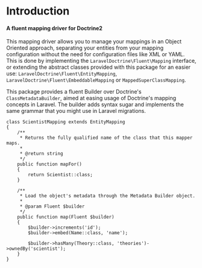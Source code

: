# Introduction

#### A fluent mapping driver for Doctrine2

This mapping driver allows you to manage your mappings in an Object Oriented approach, separating your entities
from your mapping configuration without the need for configuration files like XML or YAML.
This is done by implementing the `LaravelDoctrine\Fluent\Mapping` interface, or extending the abstract classes
provided with this package for an easier use:
`LaravelDoctrine\Fluent\EntityMapping`, `LaravelDoctrine\Fluent\EmbeddableMapping` or `MappedSuperClassMapping`.


This package provides a fluent Builder over Doctrine's `ClassMetadataBuilder`, aimed at easing usage of
Doctrine's mapping concepts in Laravel. The builder adds syntax sugar and implements the same grammar that you
might use in Laravel migrations.

```
class ScientistMapping extends EntityMapping
{
    /**
     * Returns the fully qualified name of the class that this mapper maps.
     *
     * @return string
     */
    public function mapFor()
    {
        return Scientist::class;
    }

    /**
     * Load the object's metadata through the Metadata Builder object.
     *
     * @param Fluent $builder
     */
    public function map(Fluent $builder)
    {
        $builder->increments('id');
        $builder->embed(Name::class, 'name');
 
        $builder->hasMany(Theory::class, 'theories')->ownedBy('scientist');
    }
}
```
